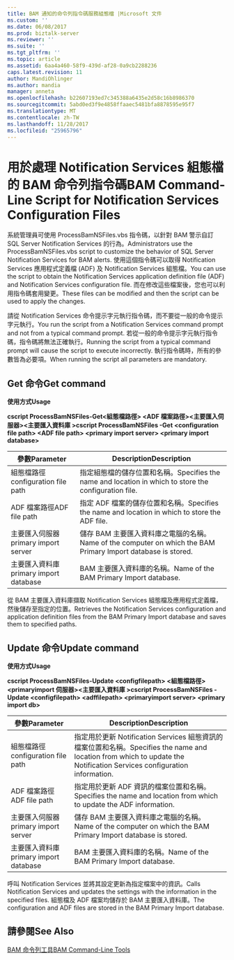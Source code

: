 ```yaml
---
title: BAM 通知的命令列指令碼服務組態檔 |Microsoft 文件
ms.custom: ''
ms.date: 06/08/2017
ms.prod: biztalk-server
ms.reviewer: ''
ms.suite: ''
ms.tgt_pltfrm: ''
ms.topic: article
ms.assetid: 6aa4a460-58f9-439d-af28-0a9cb2288236
caps.latest.revision: 11
author: MandiOhlinger
ms.author: mandia
manager: anneta
ms.openlocfilehash: b22607193ed7c345388a6435e2d58c16b8986370
ms.sourcegitcommit: 5abd0ed3f9e4858ffaaec5481bfa8878595e95f7
ms.translationtype: MT
ms.contentlocale: zh-TW
ms.lasthandoff: 11/28/2017
ms.locfileid: "25965796"
---
```

# <a name="bam-command-line-script-for-notification-services-configuration-files"></a><span data-ttu-id="c3e30-102">用於處理 Notification Services 組態檔的 BAM 命令列指令碼</span><span class="sxs-lookup"><span data-stu-id="c3e30-102">BAM Command-Line Script for Notification Services Configuration Files</span></span>
<span data-ttu-id="c3e30-103">系統管理員可使用 ProcessBamNSFiles.vbs 指令碼，以針對 BAM 警示自訂 SQL Server Notification Services 的行為。</span><span class="sxs-lookup"><span data-stu-id="c3e30-103">Administrators use the ProcessBamNSFiles.vbs script to customize the behavior of SQL Server Notification Services for BAM alerts.</span></span> <span data-ttu-id="c3e30-104">使用這個指令碼可以取得 Notification Services 應用程式定義檔 (ADF) 及 Notification Services 組態檔。</span><span class="sxs-lookup"><span data-stu-id="c3e30-104">You can use the script to obtain the Notification Services application definition file (ADF) and Notification Services configuration file.</span></span> <span data-ttu-id="c3e30-105">而在修改這些檔案後，您也可以利用指令碼套用變更。</span><span class="sxs-lookup"><span data-stu-id="c3e30-105">These files can be modified and then the script can be used to apply the changes.</span></span>  
  
 <span data-ttu-id="c3e30-106">請從 Notification Services 命令提示字元執行指令碼，而不要從一般的命令提示字元執行。</span><span class="sxs-lookup"><span data-stu-id="c3e30-106">You run the script from a Notification Services command prompt and not from a typical command prompt.</span></span> <span data-ttu-id="c3e30-107">若從一般的命令提示字元執行指令碼，指令碼將無法正確執行。</span><span class="sxs-lookup"><span data-stu-id="c3e30-107">Running the script from a typical command prompt will cause the script to execute incorrectly.</span></span> <span data-ttu-id="c3e30-108">執行指令碼時，所有的參數皆為必要項。</span><span class="sxs-lookup"><span data-stu-id="c3e30-108">When running the script all parameters are mandatory.</span></span>  
  
## <a name="get-command"></a><span data-ttu-id="c3e30-109">Get 命令</span><span class="sxs-lookup"><span data-stu-id="c3e30-109">Get command</span></span>  
 <span data-ttu-id="c3e30-110">**使用方式**</span><span class="sxs-lookup"><span data-stu-id="c3e30-110">**Usage**</span></span>  
  
 <span data-ttu-id="c3e30-111">**cscript ProcessBamNSFiles-Get\<組態檔路徑\> \<ADF 檔案路徑\>\<主要匯入伺服器\>\<主要匯入資料庫  \>**</span><span class="sxs-lookup"><span data-stu-id="c3e30-111">**cscript ProcessBamNSFiles -Get \<configuration file path\> \<ADF file path\>  \<primary import server\> \<primary import database\>**</span></span>  
  
|<span data-ttu-id="c3e30-112">參數</span><span class="sxs-lookup"><span data-stu-id="c3e30-112">Parameter</span></span>|<span data-ttu-id="c3e30-113">Description</span><span class="sxs-lookup"><span data-stu-id="c3e30-113">Description</span></span>|  
|---------------|-----------------|  
|<span data-ttu-id="c3e30-114">組態檔路徑</span><span class="sxs-lookup"><span data-stu-id="c3e30-114">configuration file path</span></span>|<span data-ttu-id="c3e30-115">指定組態檔的儲存位置和名稱。</span><span class="sxs-lookup"><span data-stu-id="c3e30-115">Specifies the name and location in which to store the configuration file.</span></span>|  
|<span data-ttu-id="c3e30-116">ADF 檔案路徑</span><span class="sxs-lookup"><span data-stu-id="c3e30-116">ADF file path</span></span>|<span data-ttu-id="c3e30-117">指定 ADF 檔案的儲存位置和名稱。</span><span class="sxs-lookup"><span data-stu-id="c3e30-117">Specifies the name and location in which to store the ADF file.</span></span>|  
|<span data-ttu-id="c3e30-118">主要匯入伺服器</span><span class="sxs-lookup"><span data-stu-id="c3e30-118">primary import server</span></span>|<span data-ttu-id="c3e30-119">儲存 BAM 主要匯入資料庫之電腦的名稱。</span><span class="sxs-lookup"><span data-stu-id="c3e30-119">Name of the computer on which the BAM Primary Import database is stored.</span></span>|  
|<span data-ttu-id="c3e30-120">主要匯入資料庫</span><span class="sxs-lookup"><span data-stu-id="c3e30-120">primary import database</span></span>|<span data-ttu-id="c3e30-121">BAM 主要匯入資料庫的名稱。</span><span class="sxs-lookup"><span data-stu-id="c3e30-121">Name of the BAM Primary Import database.</span></span>|  
  
 <span data-ttu-id="c3e30-122">從 BAM 主要匯入資料庫擷取 Notification Services 組態檔及應用程式定義檔，然後儲存至指定的位置。</span><span class="sxs-lookup"><span data-stu-id="c3e30-122">Retrieves the Notification Services configuration and application definition files from the BAM Primary Import database and saves them to specified paths.</span></span>  
  
## <a name="update-command"></a><span data-ttu-id="c3e30-123">Update 命令</span><span class="sxs-lookup"><span data-stu-id="c3e30-123">Update command</span></span>  
 <span data-ttu-id="c3e30-124">**使用方式**</span><span class="sxs-lookup"><span data-stu-id="c3e30-124">**Usage**</span></span>  
  
 <span data-ttu-id="c3e30-125">**cscript ProcessBamNSFiles-Update \<configfilepath\> \<組態檔路徑\>\<primaryimport 伺服器\>\<主要匯入資料庫  \>**</span><span class="sxs-lookup"><span data-stu-id="c3e30-125">**cscript ProcessBamNSFiles -Update \<configfilepath\> \<adffilepath\>  \<primaryimport server\> \<primary import db\>**</span></span>  
  
|<span data-ttu-id="c3e30-126">參數</span><span class="sxs-lookup"><span data-stu-id="c3e30-126">Parameter</span></span>|<span data-ttu-id="c3e30-127">Description</span><span class="sxs-lookup"><span data-stu-id="c3e30-127">Description</span></span>|  
|---------------|-----------------|  
|<span data-ttu-id="c3e30-128">組態檔路徑</span><span class="sxs-lookup"><span data-stu-id="c3e30-128">configuration file path</span></span>|<span data-ttu-id="c3e30-129">指定用於更新 Notification Services 組態資訊的檔案位置和名稱。</span><span class="sxs-lookup"><span data-stu-id="c3e30-129">Specifies the name and location from which to update the Notification Services configuration information.</span></span>|  
|<span data-ttu-id="c3e30-130">ADF 檔案路徑</span><span class="sxs-lookup"><span data-stu-id="c3e30-130">ADF file path</span></span>|<span data-ttu-id="c3e30-131">指定用於更新 ADF 資訊的檔案位置和名稱。</span><span class="sxs-lookup"><span data-stu-id="c3e30-131">Specifies the name and location from which to update the ADF information.</span></span>|  
|<span data-ttu-id="c3e30-132">主要匯入伺服器</span><span class="sxs-lookup"><span data-stu-id="c3e30-132">primary import server</span></span>|<span data-ttu-id="c3e30-133">儲存 BAM 主要匯入資料庫之電腦的名稱。</span><span class="sxs-lookup"><span data-stu-id="c3e30-133">Name of the computer on which the BAM Primary Import database is stored.</span></span>|  
|<span data-ttu-id="c3e30-134">主要匯入資料庫</span><span class="sxs-lookup"><span data-stu-id="c3e30-134">primary import database</span></span>|<span data-ttu-id="c3e30-135">BAM 主要匯入資料庫的名稱。</span><span class="sxs-lookup"><span data-stu-id="c3e30-135">Name of the BAM Primary Import database.</span></span>|  
  
 <span data-ttu-id="c3e30-136">呼叫 Notification Services 並將其設定更新為指定檔案中的資訊。</span><span class="sxs-lookup"><span data-stu-id="c3e30-136">Calls Notification Services and updates the settings with the information in the specified files.</span></span> <span data-ttu-id="c3e30-137">組態檔及 ADF 檔案均儲存於 BAM 主要匯入資料庫。</span><span class="sxs-lookup"><span data-stu-id="c3e30-137">The configuration and ADF files are stored in the BAM Primary Import database.</span></span>  
  
## <a name="see-also"></a><span data-ttu-id="c3e30-138">請參閱</span><span class="sxs-lookup"><span data-stu-id="c3e30-138">See Also</span></span>  
 [<span data-ttu-id="c3e30-139">BAM 命令列工具</span><span class="sxs-lookup"><span data-stu-id="c3e30-139">BAM Command-Line Tools</span></span>](../core/bam-command-line-tools.md)